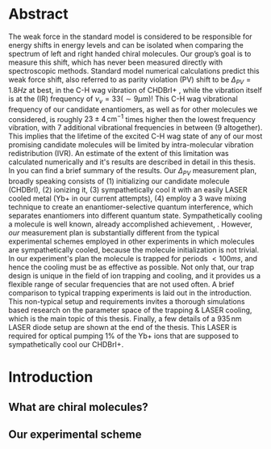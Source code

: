 # Abstract
The weak force in the standard model is considered to be responsible for energy shifts in energy levels and can be isolated when comparing the spectrum of left and right handed chiral molecules. Our group’s goal is to measure this shift, which has never been measured directly with spectroscopic methods.
Standard model numerical calculations predict this weak force shift, also referred to as parity violation (PV) shift to be $\Delta_{PV} = 1.8Hz$ at best, in the C-H wag vibration of CHDBrI+ <!--TODO: Cite-->, while the vibration itself is at the (IR) frequency of $\nu_v = 33 (\sim 9 \mu m)$! This C-H wag vibrational frequency of our candidate enantiomers, as well as for other molecules we considered, is roughly $23\pm 4 \,\mathrm{cm^{-1}}$ times higher then the lowest frequency vibration, with 7 additional vibrational frequencies in between (9 altogether). This implies that the lifetime of the excited C-H wag state of any of our most promising candidate molecules will be limited by intra-molecular vibration redistribution (IVR). An estimate of the extent of this limitation was calculated numerically and it's results are described in detail in this thesis. In <!--TODO: cite https://doi.org/10.1063/5.0163641--> you can find a brief summary of the results.
Our $\Delta_{PV}$ measurement plan, broadly speaking consists of (1) initializing our candidate molecule (CHDBrI), (2) ionizing it, (3) sympathetically cool it with an easily LASER cooled metal (Yb+ in our current attempts), (4) employ a 3 wave mixing technique to create an enantiomer-selective quantum interference, which separates enantiomers into different quantum state. <!--TODO: Cite Itay's thesis, or our group's articles, an article about sympathetic cooling--> Sympathetically cooling a molecule is well known, already accomplished achievement, <!--TODO: Cite a few examples -->. However, _our_ measurement plan is substantially different from the typical experimental schemes employed in other experiments in which molecules are sympathetically cooled, because the molecule initialization is not trivial. In our experiment's plan the molecule is trapped for periods $<100ms$, and hence the cooling must be as effective as possible. Not only that, our trap design is unique in the field of ion trapping and cooling, and it provides us a flexible range of secular frequencies that are not used often. A brief comparison to typical trapping experiments is laid out in the introduction. <!--TODO: hyperlink--> This non-typical setup and requirements invites a thorough simulations based research on the parameter space of the trapping & LASER cooling, which is the main topic of this thesis.
Finally, a few details of a $935\,\mathrm{nm}$ LASER diode setup are shown at the end of the thesis. This LASER is required for optical pumping 1% of the Yb+ ions that are supposed to sympathetically cool our CHDBrI+.
# Introduction
## What are chiral molecules?
<!--TODO: Slightly copy from Itay Erez's thesis? Or simply cite it? -->
<!--TODO: Explain in more detail about our candidates and from there talk about IVR -->
## Our experimental scheme
<!--TODO: Explain about our the general scheme, or cite something? -->
<!--TODO: Explain about our ion trap in details, especially details relevant to the velocity / kinetic energy resolution required and hence the maximal temperatures required.-->
<!--TODO: Explain about our ion trap in details, especially details relevant to the velocity / kinetic energy resolution required and hence the maximal temperatures required.-->
<!--stackedit_data:
eyJoaXN0b3J5IjpbMTcyNjQ5MzIxMCwyNDg4MzUyMjksLTU1MD
MyNTQxMywtMTEyNjMzOTk5NCwxMDA1Nzg2Nzc4LC0xMzQ3MTA3
MDU3LC02MDQwNjMwMSwtMzY4NjYwODg3LC0xMjYxMjMwMDM3LD
U0MTUwNTQ4MCwxNzY0NzQ1OTM5LDExMzYzMzA5NDQsLTE5NjMx
NzgwNCw3NTgwNzc2NzUsLTE4NTUyMzM5OTIsLTIwODg3NDY2MT
IsLTMzMjQ1NTM2M119
-->
